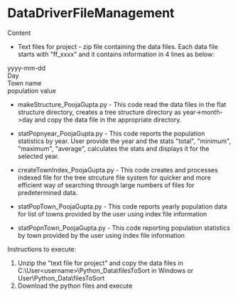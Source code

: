 # DataDriverFileManagement


Content

- Text files for project - zip file containing the data files. Each data file starts with "ff_xxxx" and it contains information in 4 lines as below:

yyyy-mm-dd <br />
Day <br />
Town name <br />
population value <br />

- makeStructure_PoojaGupta.py - This code read the data files in the flat structure directory, creates a tree structure directory as year->month->day and copy the data file in the appropriate directory.

- statPopnyear_PoojaGupta.py - This code reports the population statistics by year. User provide the year and the stats "total", "minimum", "maximum", "average", calculates the stats and displays it for the selected year.

- createTownIndex_PoojaGupta.py - This code creates and processes indexed file for the tree strcuture file system for quicker and more efficient way of searching through large numbers of files for predetermined data.

- statPopTown_PoojaGupta.py - This code reports yearly population data for list of towns provided by the user using index file information

- statPopnTown_PoojaGupta.py - This code reporting population statistics by town provided by the user using index file information

Instructions to execute:
1) Unzip the "text file for project" and copy the data files in C:\User\<username>\Python_Data\filesToSort in Windows or User\Python_Data\filesToSort
2) Download the python files and execute
